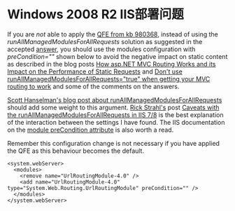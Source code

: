 # Windows 2008 R2 IIS部署问题

If you are *not* able to apply the [QFE from kb 980368](http://support.microsoft.com/kb/980368), instead of using the *runAllManagedModulesForAllRequests* solution as suggested in the accepted [answer](https://stackoverflow.com/a/12653278/29491), you should use the modules configuration with *preCondition=""* shown below to avoid the negative impact on static content as described in the blog posts [How asp.NET MVC Routing Works and its Impact on the Performance of Static Requests](http://blogs.msdn.com/b/tmarq/archive/2010/04/01/asp-net-4-0-enables-routing-of-extensionless-urls-without-impacting-static-requests.aspx) and [Don't use runAllManagedModulesForAllRequests="true" when getting your MVC routing to work](http://www.britishdeveloper.co.uk/2010/06/dont-use-modules-runallmanagedmodulesfo.html) and some of the comments on the answers.

[Scott Hanselman's blog post about runAllManagedModulesForAllRequests](http://www.hanselman.com/blog/BackToBasicsDynamicImageGenerationASPNETControllersRoutingIHttpHandlersAndRunAllManagedModulesForAllRequests.aspx) should add some weight to this argument. [Rick Strahl's](http://www.west-wind.com/weblog/) post [Caveats with the runAllManagedModulesForAllRequests in IIS 7/8](http://www.west-wind.com/weblog/posts/2012/Oct/25/Caveats-with-the-runAllManagedModulesForAllRequests-in-IIS-78) is the best explanation of the interaction between the settings I have found. The IIS documentation on the [module preCondition attribute](http://www.iis.net/learn/get-started/introduction-to-iis/iis-modules-overview#Precondition) is also worth a read.

Remember this configuration change is not necessary if you have applied the QFE as this behaviour becomes the default.

```
<system.webServer>
  <modules>
    <remove name="UrlRoutingModule-4.0" />
    <add name="UrlRoutingModule-4.0" type="System.Web.Routing.UrlRoutingModule" preCondition="" />
  </modules>
</system.webServer>
```
